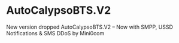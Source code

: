 # AutoCalypsoBTS.V2
New version dropped AutoCalypsoBTS.V2 – Now with SMPP, USSD Notifications &amp; SMS DDoS by Mini0com
